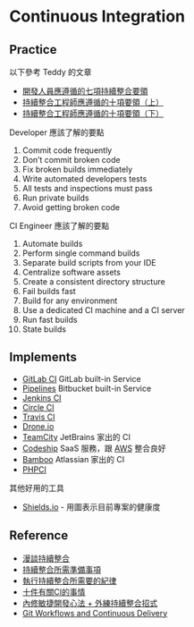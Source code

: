Continuous Integration
======================

Practice
--------

以下參考 Teddy 的文章

* [開發人員應遵循的七項持續整合要領](http://teddy-chen-tw.blogspot.tw/2012/07/blog-post.html)
* [持續整合工程師應遵循的十項要領（上）](http://teddy-chen-tw.blogspot.tw/2012/07/blog-post_04.html)
* [持續整合工程師應遵循的十項要領（下）](http://teddy-chen-tw.blogspot.tw/2012/07/blog-post_05.html)

Developer 應該了解的要點

1. Commit code frequently
2. Don’t commit broken code
3. Fix broken builds immediately
4. Write automated developers tests
5. All tests and inspections must pass
6. Run private builds
7. Avoid getting broken code

CI Engineer 應該了解的要點

1. Automate builds
2. Perform single command builds
3. Separate build scripts from your IDE
4. Centralize software assets
5. Create a consistent directory structure
6. Fail builds fast
7. Build for any environment
8. Use a dedicated CI machine and a CI server
9. Run fast builds
10. State builds

Implements
----------

* [GitLab CI](gitlab-ci.md) GitLab built-in Service
* [Pipelines](https://bitbucket.org/product/features/pipelines) Bitbucket built-in Service
* [Jenkins CI](http://jenkins-ci.org/)
* [Circle CI](https://circleci.com/)
* [Travis CI](https://travis-ci.org/)
* [Drone.io](https://drone.io/)
* [TeamCity](https://www.jetbrains.com/teamcity/) JetBrains 家出的 CI
* [Codeship](https://codeship.com/) SaaS 服務，跟 [AWS](/cloud-computing/aws/README.md) 整合良好
* [Bamboo](https://www.atlassian.com/software/bamboo) Atlassian 家出的 CI
* [PHPCI](https://www.phptesting.org/)

其他好用的工具

* [Shields.io](http://shields.io/) - 用圖表示目前專案的健康度

Reference
---------

* [漫談持續整合](http://kojenchieh.pixnet.net/blog/post/378400769)
* [持續整合所需準備事項](http://kojenchieh.pixnet.net/blog/post/378870311)
* [執行持續整合所需要的紀律](http://kojenchieh.pixnet.net/blog/post/379112090)
* [十件有關CI的事情](http://kojenchieh.pixnet.net/blog/post/75411763)
* [內修敏捷開發心法 + 外練持續整合招式](https://blog.toright.com/posts/4139)
* [Git Workflows and Continuous Delivery](http://blogs.wandisco.com/2013/07/24/git-workflows-and-continuous-delivery-using-multisite-replication-to-facilitate-a-global-mainline/)

